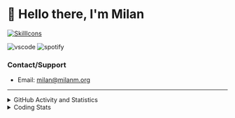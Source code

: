 # 👋 Hello there, I'm Milan
[![SkillIcons](https://skillicons.dev/icons?i=js,ts,nextjs,tailwind,html,go,bash,git,nginx,prisma,kubernetes,docker,linux)](https://skillicons.dev)

![vscode](https://nocache.advaith.workers.dev?url=https://img.shields.io/endpoint?url=https://dev.discordprofiles.me/api/badge/vscode/423203831971708958)
![spotify](https://nocache.advaith.workers.dev/?url=https://img.shields.io/endpoint?url=https://milanm.org/api/spotify/shields&cacheSeconds=10)

### Contact/Support

- Email: [milan@milanm.org](mailto:milan@milanm.org)
 
---
 
<details>
  <summary>GitHub Activity and Statistics</summary>
  <img src="/github-metrics.svg" />
</details>
<details>
  <summary>Coding Stats</summary>
  <!--START_SECTION:waka-->

```txt
TypeScript   5 hrs 27 mins   ██████████████████████▒░░   89.85 %
JSON         29 mins         ██░░░░░░░░░░░░░░░░░░░░░░░   07.95 %
YAML         4 mins          ▒░░░░░░░░░░░░░░░░░░░░░░░░   01.11 %
JavaScript   1 min           ░░░░░░░░░░░░░░░░░░░░░░░░░   00.52 %
Docker       1 min           ░░░░░░░░░░░░░░░░░░░░░░░░░   00.46 %
```

<!--END_SECTION:waka-->
</details>
